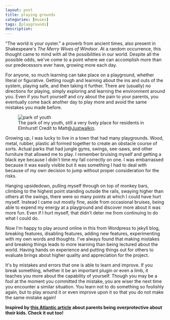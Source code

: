 ```yaml
---
layout: post
title: playing grounds
categories: [muses]
tags: [playgrounds]
description:
---
```


"The world is your oyster." a proverb from ancient times, also present in Shakespeare's _The Merry Wives of Windsor_. At a random occurrence, this thought came to mind with all the possibilities in our world. Despite all the possible odds, we've come to a point where we can accomplish more than our predecessors ever have, growing more each day.

For anyone, so much learning can take place on a playground, whether literal or figurative. Getting rough and learning about the ins and outs of the system, playing safe, and then taking it further. There are (usually) no directions for playing, simply exploring and learning the environment around you. Even if you hurt yourself and cry about the pain to your parents, you eventually come back another day to play more and avoid the same mistakes you made before.

<p><figure>
	<img src="https://farm3.staticflickr.com/2916/14375376197_18a9915730_b.jpg" alt="park of youth">
	<figcaption>The park of my youth, still a very lively place for residents in Elmhurst! Credit to Matt@<a href="http://imjustwalkin.com/2014/04/27/moore-homestead-playground/">Justwalkin</a>.</figcaption>
</figure></p>

Growing up, I was lucky to live in a town that had many playgrounds. Wood, metal, rubber, plastic all formed together to create an obstacle course of sorts. Actual parks that had jungle gyms, swings, see-saws, and other furniture that allowed me to play. I remember bruising myself and getting a black eye because I didn't time my fall correctly on one. I was embarrassed because it was easily visible but it was something I had to deal with because of my own decision to jump without proper consideration for the risks. 

Hanging upsidedown, pulling myself through on top of monkey bars, climbing to the highest point standing outside the rails, swaying higher than others at the swings, there were so many points at which I could have hurt myself. Instead I came out mostly fine, aside from occasional bruises, being able to expend my energy at a playground and discover more about it was more fun. Even if I hurt myself, that didn't deter me from continuing to do what I could do.

Now I'm happy to play around online in this from Wordpress to jekyll blog, breaking features, disabling features, adding new features, experimenting with my own words and thoughts. I've always found that making mistakes and breaking things leads to more learning than being lectured about the world. Having hands on experience and putting things out for others to evaluate brings about higher quality and appreciation for the project.

It's by mistakes and errors that one is able to learn and improve. If you break something, whether it be an important plugin or even a limb, it teaches you more about the capability of yourself. Though you may be a fool at the moment you committed the mistake, you are wiser the next time you encounter a similar situation. You learn not to do something so foolishly again, but to play around it or even improve upon it so that you do not make the same mistake again!

**Inspired by [this Atlantic article](http://www.theatlantic.com/features/archive/2014/03/hey-parents-leave-those-kids-alone/358631/) about parents being overprotective about their kids. Check it out too!**